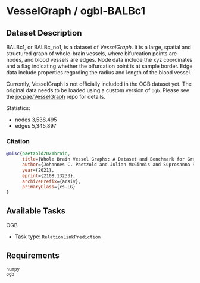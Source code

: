 # VesselGraph / ogbl-BALBc1

## Dataset Description
BALBc1, or BALBc_no1, is a dataset of *VesselGraph*. It is a large, spatial and structured graph of whole-brain vessels, where bifurcation points are nodes, and blood vessels are edges. Node data include the xyz coordinates and a flag indicating whether the bifurcation point is at sample border. Edge data include properties regarding the radius and length of the blood vessel.

Currently, VesselGraph is not officially included in the OGB dataset yet. The original data needs to be loaded using a custom version of `ogb`. Please see the [jocpae/VesselGraph](https://github.com/jocpae/VesselGraph) repo for details.

Statistics:
- nodes 3,538,495
- edges 5,345,897

### Citation
```bibtex
@misc{paetzold2021brain,
      title={Whole Brain Vessel Graphs: A Dataset and Benchmark for Graph Learning and Neuroscience (VesselGraph)}, 
      author={Johannes C. Paetzold and Julian McGinnis and Suprosanna Shit and Ivan Ezhov and Paul Büschl and Chinmay Prabhakar and Mihail I. Todorov and Anjany Sekuboyina and Georgios Kaissis and Ali Ertürk and Stephan Günnemann and Bjoern H. Menze},
      year={2021},
      eprint={2108.13233},
      archivePrefix={arXiv},
      primaryClass={cs.LG}
}
```

## Available Tasks
OGB
- Task type: `RelationLinkPrediction`

## Requirements
```
numpy
ogb
```
